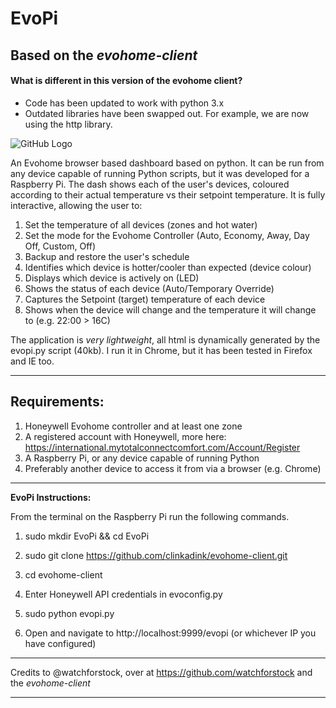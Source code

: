 

# EvoPi
## Based on the _evohome-client_

#### What is different in this version of the evohome client?
- Code has been updated to work with python 3.x
- Outdated libraries have been swapped out. For example, we are now using the http library.

![GitHub Logo](/images/evopi.png)

An Evohome browser based dashboard based on python. It can be run from any device capable of running Python scripts, but it was developed for a Raspberry Pi. The dash shows each of the user's devices, coloured according to their actual temperature vs their setpoint temperature. It is fully interactive, allowing the user to:

1. Set the temperature of all devices (zones and hot water)
2. Set the mode for the Evohome Controller (Auto, Economy, Away, Day Off, Custom, Off)
3. Backup and restore the user's schedule
4. Identifies which device is hotter/cooler than expected (device colour)
5. Displays which device is actively on (LED)
6. Shows the status of each device (Auto/Temporary Override)
7. Captures the Setpoint (target) temperature of each device
8. Shows when the device will change and the temperature it will change to (e.g. 22:00 > 16C) 

The application is _very lightweight_, all html is dynamically generated by the evopi.py script (40kb). I run it in Chrome, but it has been tested in Firefox and IE too.

______________________________________________________________________________________________________________________________________

## Requirements:
1. Honeywell Evohome controller and at least one zone
2. A registered account with Honeywell, more here: https://international.mytotalconnectcomfort.com/Account/Register
3. A Raspberry Pi, or any device capable of running Python
4. Preferably another device to access it from via a browser (e.g. Chrome)

--------------------------------------------------------------------------------------------------------------------------------------

**EvoPi Instructions:**

From the terminal on the Raspberry Pi run the following commands.

1. sudo mkdir EvoPi && cd EvoPi

2. sudo git clone https://github.com/clinkadink/evohome-client.git

3. cd evohome-client

4. Enter Honeywell API credentials in evoconfig.py

5. sudo python evopi.py

6. Open and navigate to http://localhost:9999/evopi (or whichever IP you have configured)

--------------------------------------------------------------------------------------------------------------------------------------

Credits to @watchforstock, over at https://github.com/watchforstock and the _evohome-client_

--------------------------------------------------------------------------------------------------------------------------------------




